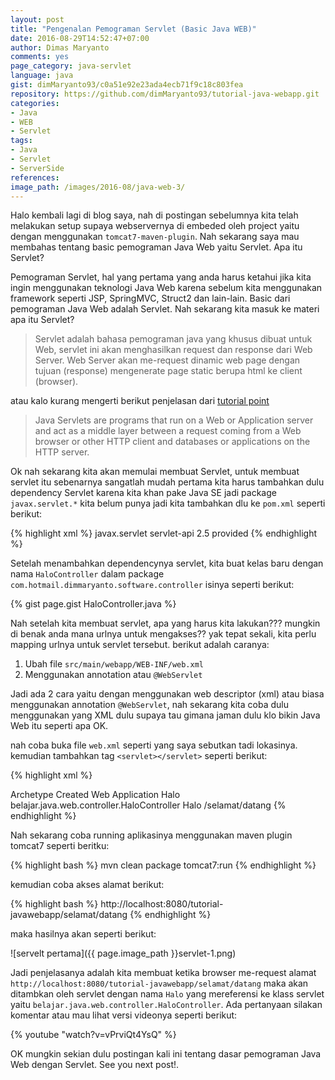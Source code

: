 ```yaml
---
layout: post
title: "Pengenalan Pemograman Servlet (Basic Java WEB)"
date: 2016-08-29T14:52:47+07:00
author: Dimas Maryanto
comments: yes
page_category: java-servlet
language: java
gist: dimMaryanto93/c0a51e92e23ada4ecb71f9c18c803fea
repository: https://github.com/dimMaryanto93/tutorial-java-webapp.git
categories:
- Java
- WEB
- Servlet
tags:
- Java
- Servlet
- ServerSide
references:
image_path: /images/2016-08/java-web-3/
---
```


Halo kembali lagi di blog saya, nah di postingan sebelumnya kita telah melakukan setup supaya webservernya di embeded oleh project yaitu dengan menggunakan `tomcat7-maven-plugin`. Nah sekarang saya mau membahas tentang basic pemograman Java Web yaitu Servlet. Apa itu Servlet?

<!--more-->

Pemograman Servlet, hal yang pertama yang anda harus ketahui jika kita ingin menggunakan teknologi Java Web karena sebelum kita menggunakan framework seperti JSP, SpringMVC, Struct2 dan lain-lain. Basic dari pemograman Java Web adalah Servlet. Nah sekarang kita masuk ke materi apa itu Servlet?

> Servlet adalah bahasa pemograman java yang khusus dibuat untuk Web, servlet ini akan menghasilkan request dan response dari Web Server. Web Server akan me-request dinamic web page dengan tujuan (response) mengenerate page static berupa html ke client (browser).

atau kalo kurang mengerti berikut penjelasan dari [tutorial point](http://www.tutorialspoint.com/servlets/servlets_overview.htm)

> Java Servlets are programs that run on a Web or Application server and act as a middle layer between a request coming from a Web browser or other HTTP client and databases or applications on the HTTP server.

Ok nah sekarang kita akan memulai membuat Servlet, untuk membuat servlet itu sebenarnya sangatlah mudah pertama kita harus tambahkan dulu dependency Servlet karena kita khan pake Java SE jadi package ```javax.servlet.*``` kita belum punya jadi kita tambahkan dlu ke ```pom.xml``` seperti berikut:

{% highlight xml %}
<dependency>
  <groupId>javax.servlet</groupId>
  <artifactId>servlet-api</artifactId>
  <version>2.5</version>
  <scope>provided</scope>
</dependency>
{% endhighlight %}

Setelah menambahkan dependencynya servlet, kita buat kelas baru dengan nama ```HaloController``` dalam package ```com.hotmail.dimmaryanto.software.controller``` isinya seperti berikut:

{% gist page.gist HaloController.java %}

Nah setelah kita membuat servlet, apa yang harus kita lakukan??? mungkin di benak anda mana urlnya untuk mengakses?? yak tepat sekali, kita perlu mapping urlnya untuk servlet tersebut. berikut adalah caranya:

1. Ubah file ```src/main/webapp/WEB-INF/web.xml```
2. Menggunakan annotation atau ```@WebServlet```

Jadi ada 2 cara yaitu dengan menggunakan web descriptor (xml) atau biasa menggunakan annotation ```@WebServlet```, nah sekarang kita coba dulu menggunakan yang XML dulu supaya tau gimana jaman dulu klo bikin Java Web itu seperti apa OK.

nah coba buka file ```web.xml``` seperti yang saya sebutkan tadi lokasinya. kemudian tambahkan tag ```<servlet></servlet>``` seperti berikut:

{% highlight xml %}
<!DOCTYPE web-app PUBLIC
 "-//Sun Microsystems, Inc.//DTD Web Application 2.3//EN"
 "http://java.sun.com/dtd/web-app_2_3.dtd" >

<web-app>
  <display-name>Archetype Created Web Application</display-name>
  <servlet>
    <servlet-name>Halo</servlet-name>
    <servlet-class>belajar.java.web.controller.HaloController</servlet-class>
  </servlet>

  <servlet-mapping>
    <servlet-name>Halo</servlet-name>
    <url-pattern>/selamat/datang</url-pattern>
  </servlet-mapping>

</web-app>
{% endhighlight %}

Nah sekarang coba running aplikasinya menggunakan maven plugin tomcat7 seperti beritku:

{% highlight bash %}
mvn clean package tomcat7:run
{% endhighlight %}

kemudian coba akses alamat berikut:

{% highlight bash %}
http://localhost:8080/tutorial-javawebapp/selamat/datang
{% endhighlight %}

maka hasilnya akan seperti berikut:

![servelt pertama]({{ page.image_path }}servlet-1.png)

Jadi penjelasanya adalah kita membuat ketika browser me-request alamat ```http://localhost:8080/tutorial-javawebapp/selamat/datang``` maka akan ditambkan oleh servlet dengan nama ```Halo``` yang mereferensi ke klass servlet yaitu ```belajar.java.web.controller.HaloController```. Ada pertanyaan silakan komentar atau mau lihat versi videonya seperti berikut:

{% youtube "watch?v=vPrviQt4YsQ" %}

OK mungkin sekian dulu postingan kali ini tentang dasar pemograman Java Web dengan Servlet. See you next post!.
